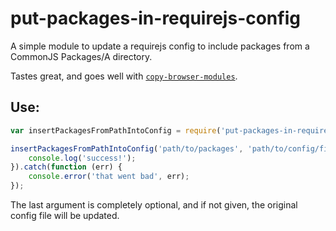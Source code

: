 put-packages-in-requirejs-config
===============================

A simple module to update a requirejs config to include packages from a
CommonJS Packages/A directory.

Tastes great, and goes well with [`copy-browser-modules`](https://github.com/aredridel/copy-browser-modules).

Use:
----

```javascript
var insertPackagesFromPathIntoConfig = require('put-packages-in-requirejs-config');

insertPackagesFromPathIntoConfig('path/to/packages', 'path/to/config/file' /* , 'path/to/target/config/file' */).then(function() {
    console.log('success!');
}).catch(function (err) {
    console.error('that went bad', err);
});
```

The last argument is completely optional, and if not given, the original config
file will be updated.
